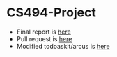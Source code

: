 # CS494-Project
- Final report is [here](https://github.com/todoaskit/arcus/wiki/CS494-Final-Report)
- Pull request is [here](https://github.com/naver/arcus/pull/24)
- Modified todoaskit/arcus is [here](https://github.com/todoaskit/arcus/tree/bbd765608cd9a76465e5ad8f3412f78d19c2c3ae)
